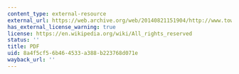 ```yaml
---
content_type: external-resource
external_url: https://web.archive.org/web/20140821151904/http://www.town-eastonmd.com/PlanningZoning/Easton_Downtown_Plan/Center%20for%20Watershed%20Protection%20Guidelines/MD%20Smart%20Site%20Practices%20for%20Redevelopment%20and%20Infill%20Project.pdf
has_external_license_warning: true
license: https://en.wikipedia.org/wiki/All_rights_reserved
status: ''
title: PDF
uid: 8a4f5cf5-6b46-4533-a388-b223768d071e
wayback_url: ''
---
```

